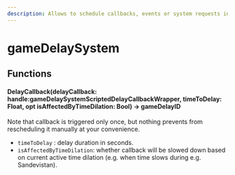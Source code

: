 ```yaml
---
description: Allows to schedule callbacks, events or system requests in various ways.
---
```


# gameDelaySystem

## Functions

#### DelayCallback(delayCallback: handle:gameDelaySystemScriptedDelayCallbackWrapper, timeToDelay: Float, opt isAffectedByTimeDilation: Bool) -> gameDelayID

Note that callback is triggered only once, but nothing prevents from rescheduling it manually at your convenience.

* `timeToDelay` : delay duration in seconds.
* `isAffectedByTimeDilation`: whether callback will be slowed down based on current active time dilation (e.g. when time slows during e.g. Sandevistan).
